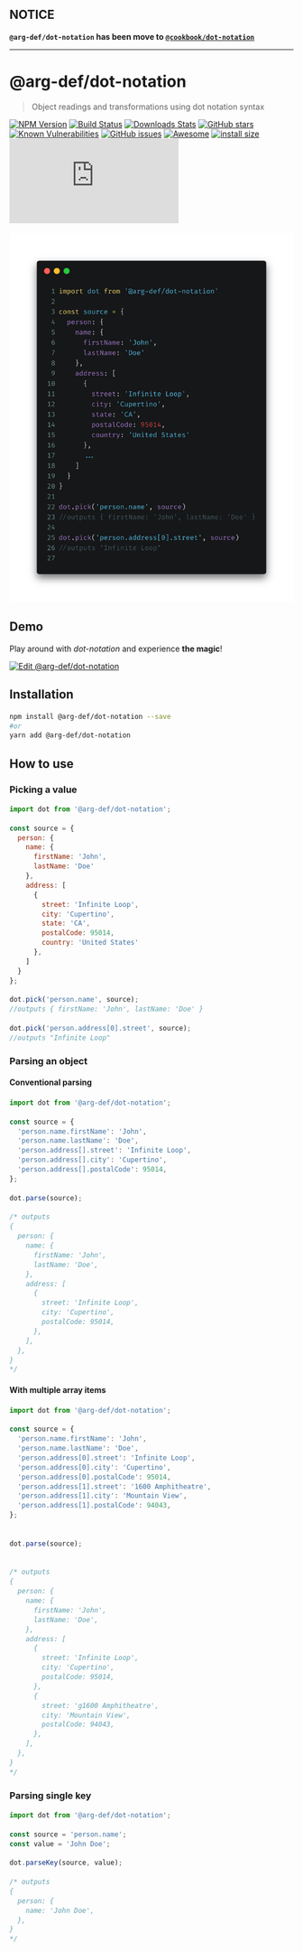 ## NOTICE

**`@arg-def/dot-notation` has been move to [`@cookbook/dot-notation`](https://github.com/the-cookbook/dot-notation)**

-------

# @arg-def/dot-notation

> Object readings and transformations using dot notation syntax

[![NPM Version][npm-image]][npm-url]
[![Build Status][circleci-image]][circleci-url]
[![Downloads Stats][npm-downloads]][npm-url]
[![GitHub stars][stars-image]][stars-url]
[![Known Vulnerabilities][vulnerabilities-image]][vulnerabilities-url]
[![GitHub issues][issues-image]][issues-url]
[![Awesome][awesome-image]][awesome-url]
[![install size][install-size-image]][install-size-url]
[![gzip size][gzip-size-image]][gzip-size-url]


![](dot-notation.png)

## Demo

Play around with _dot-notation_ and experience **the magic**!

[![Edit @arg-def/dot-notation](https://codesandbox.io/static/img/play-codesandbox.svg)](https://codesandbox.io/s/arg-defdot-notation-td636?fontsize=14&hidenavigation=1&theme=dark)

## Installation

```sh
npm install @arg-def/dot-notation --save
#or
yarn add @arg-def/dot-notation
```

## How to use

### Picking a value

```js
import dot from '@arg-def/dot-notation';

const source = {
  person: {
    name: {
      firstName: 'John',
      lastName: 'Doe'
    },
    address: [
      {
        street: 'Infinite Loop',
        city: 'Cupertino',
        state: 'CA',
        postalCode: 95014,
        country: 'United States'
      },
    ]
  }
};

dot.pick('person.name', source);
//outputs { firstName: 'John', lastName: 'Doe' }

dot.pick('person.address[0].street', source);
//outputs "Infinite Loop"
```

### Parsing an object

#### Conventional parsing

```js
import dot from '@arg-def/dot-notation';

const source = {
  'person.name.firstName': 'John',
  'person.name.lastName': 'Doe',
  'person.address[].street': 'Infinite Loop',
  'person.address[].city': 'Cupertino',
  'person.address[].postalCode': 95014,
};

dot.parse(source);

/* outputs
{
  person: {
    name: {
      firstName: 'John',
      lastName: 'Doe',
    },
    address: [
      {
        street: 'Infinite Loop',
        city: 'Cupertino',
        postalCode: 95014,
      },
    ],
  },
}
*/
```

#### With multiple array items

```js
import dot from '@arg-def/dot-notation';

const source = {
  'person.name.firstName': 'John',
  'person.name.lastName': 'Doe',
  'person.address[0].street': 'Infinite Loop',
  'person.address[0].city': 'Cupertino',
  'person.address[0].postalCode': 95014,
  'person.address[1].street': '1600 Amphitheatre',
  'person.address[1].city': 'Mountain View',
  'person.address[1].postalCode': 94043,
};


dot.parse(source);


/* outputs
{
  person: {
    name: {
      firstName: 'John',
      lastName: 'Doe',
    },
    address: [
      {
        street: 'Infinite Loop',
        city: 'Cupertino',
        postalCode: 95014,
      },
      {
        street: 'g1600 Amphitheatre',
        city: 'Mountain View',
        postalCode: 94043,
      },
    ],
  },
}
*/
```

### Parsing single key


```js
import dot from '@arg-def/dot-notation';

const source = 'person.name';
const value = 'John Doe';

dot.parseKey(source, value);

/* outputs
{
  person: {
    name: 'John Doe',
  },
}
*/
```


<!-- Markdown link & img dfn's -->
[npm-image]: https://img.shields.io/npm/v/@arg-def/dot-notation.svg?style=flat-square
[npm-url]: https://npmjs.org/package/@arg-def/dot-notation
[npm-downloads]: https://img.shields.io/npm/dm/@arg-def/dot-notation.svg?style=flat-square
[circleci-image]: https://circleci.com/gh/arg-def/dot-notation.svg?style=svg
[circleci-url]: https://circleci.com/gh/arg-def/dot-notation
[stars-image]: https://img.shields.io/github/stars/arg-def/dot-notation.svg
[stars-url]: https://github.com/arg-def/dot-notation/stargazers
[vulnerabilities-image]: https://snyk.io/test/github/arg-def/dot-notation/badge.svg
[vulnerabilities-url]: https://snyk.io/test/github/arg-def/dot-notation
[issues-image]: https://img.shields.io/github/issues/arg-def/dot-notation.svg
[issues-url]: https://github.com/arg-def/dot-notation/issues
[awesome-image]: https://cdn.rawgit.com/sindresorhus/awesome/d7305f38d29fed78fa85652e3a63e154dd8e8829/media/badge.svg
[awesome-url]: https://github.com/@arg-def/dot-notation
[install-size-image]: https://packagephobia.now.sh/badge?p=@arg-def/dot-notation
[install-size-url]: https://packagephobia.now.sh/result?p=@arg-def/dot-notation
[gzip-size-image]: http://img.badgesize.io/https://unpkg.com/@arg-def/dot-notation/lib/dot-notation.min.js?compression=gzip
[gzip-size-url]: https://unpkg.com/@arg-def/dot-notation/lib/dot-notation.min.js
